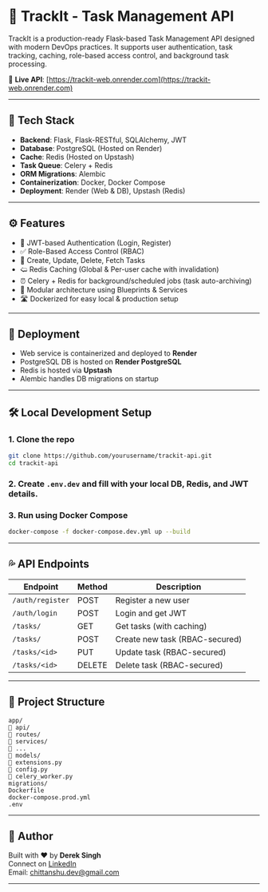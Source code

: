# 🧠 TrackIt - Task Management API

TrackIt is a production-ready Flask-based Task Management API designed with modern DevOps practices. It supports user authentication, task tracking, caching, role-based access control, and background task processing.

🔗 **Live API**: [https://trackit-web.onrender.com](https://trackit-web.onrender.com)

---

## 📆 Tech Stack

- **Backend**: Flask, Flask-RESTful, SQLAlchemy, JWT
- **Database**: PostgreSQL (Hosted on Render)
- **Cache**: Redis (Hosted on Upstash)
- **Task Queue**: Celery + Redis
- **ORM Migrations**: Alembic
- **Containerization**: Docker, Docker Compose
- **Deployment**: Render (Web & DB), Upstash (Redis)

---

## ⚙️ Features

- 🔐 JWT-based Authentication (Login, Register)
- ✅ Role-Based Access Control (RBAC)
- 📌 Create, Update, Delete, Fetch Tasks
- 🢨 Redis Caching (Global & Per-user cache with invalidation)
- ⏰ Celery + Redis for background/scheduled jobs (task auto-archiving)
- 📄 Modular architecture using Blueprints & Services
- 🛣️ Dockerized for easy local & production setup

---

## 🚀 Deployment

- Web service is containerized and deployed to **Render**
- PostgreSQL DB is hosted on **Render PostgreSQL**
- Redis is hosted via **Upstash**
- Alembic handles DB migrations on startup

---

## 🛠️ Local Development Setup

### 1. Clone the repo
```bash
git clone https://github.com/yourusername/trackit-api.git
cd trackit-api
```

### 2. Create `.env.dev` and fill with your local DB, Redis, and JWT details.

### 3. Run using Docker Compose
```bash
docker-compose -f docker-compose.dev.yml up --build
```

---

## 💦 API Endpoints

| Endpoint              | Method | Description                    |
|-----------------------|--------|--------------------------------|
| `/auth/register`      | POST   | Register a new user            |
| `/auth/login`         | POST   | Login and get JWT              |
| `/tasks/`             | GET    | Get tasks (with caching)       |
| `/tasks/`             | POST   | Create new task (RBAC-secured) |
| `/tasks/<id>`         | PUT    | Update task (RBAC-secured)     |
| `/tasks/<id>`         | DELETE | Delete task (RBAC-secured)     |

---

## 📖 Project Structure

```
app/
🔹 api/
🔹 routes/
🔹 services/
🔹 ...
🔹 models/
🔹 extensions.py
🔹 config.py
🔹 celery_worker.py
migrations/
Dockerfile
docker-compose.prod.yml
.env
```

---

## 🙌 Author

Built with ❤️ by **Derek Singh**  
Connect on [LinkedIn](https://linkedin.com/in/chittanshu-singh)  
Email: chittanshu.dev@gmail.com

---

